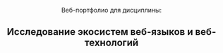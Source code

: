 <p align="center">Веб-портфолио для дисциплины:</p>
<h2 align="center"><b>Исследование экосистем веб-языков и веб-технологий</b></h2>
